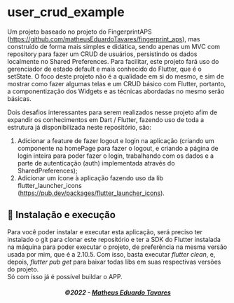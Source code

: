 # user_crud_example

Um projeto baseado no projeto do FingerprintAPS (https://github.com/matheusEduardoTavares/fingerprint_aps), mas construído de forma mais simples e didática, sendo apenas um MVC com repository para fazer um CRUD de usuários, persistindo os dados localmente no Shared Preferences. Para facilitar, este projeto fará uso do gerenciador de estado default e mais conhecido do Flutter, que é o setState. O foco deste projeto não é a qualidade em si do mesmo, e sim de mostrar como fazer algumas telas e um CRUD básico com Flutter, portanto, a componentização dos Widgets e as técnicas abordadas no mesmo serão básicas.

Dois desafios interessantes para serem realizados nesse projeto afim de expandir os conhecimentos em Dart / Flutter, fazendo uso de toda a estrutura já disponibilizada neste repositório, são:
1. Adicionar a feature de fazer logout e login na aplicação (criando um componente na homePage para fazer o logout, e criando a página de login inteira para poder fazer o login, trabalhando com os dados e a parte de autenticação (auth) implementada através do SharedPreferences);
2. Adicionar um ícone à aplicação fazendo uso da lib flutter_launcher_icons (https://pub.dev/packages/flutter_launcher_icons).

## 🔧 Instalação e execução

Para você poder instalar e executar esta aplicação, será preciso ter instalado o git para clonar este repositório e ter a SDK do Flutter instalada na máquina para poder executar o projeto, de preferência na mesma versão usada por mim, que é a 2.10.5. Com isso, basta executar *flutter clean*, e, depois, *flutter pub get* para baixar todas libs em suas respectivas versões do projeto.
<br />
Só com isso já é possível buildar o APP.

<h5 align="center">
  &copy;2022 - <a href="https://github.com/matheusEduardoTavares">Matheus Eduardo Tavares</a>
</h5>